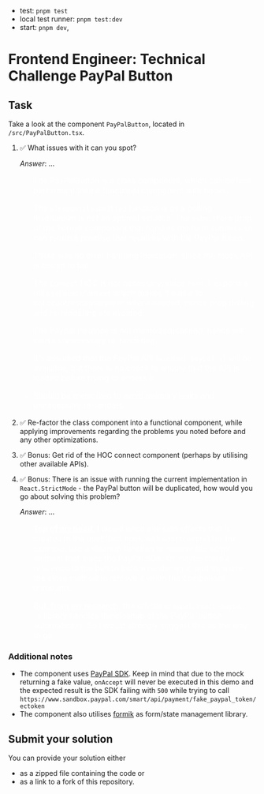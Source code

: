 - test: `pnpm test`
- local test runner: `pnpm test:dev`
- start: `pnpm dev`,

# Frontend Engineer: Technical Challenge PayPal Button

## Task

Take a look at the component `PayPalButton`, located in `/src/PayPalButton.tsx`.

1. ✅ What issues with it can you spot?

   _Answer_: ...

   <span style="color: white; font-size: medium; ">

   - The PayPalButton is a class component, which can be less performant than a functional component with hooks.

   - The `sleepUntilSubmitted` function is as a polling mechanism is not an optimal solution. The `submitForm` prop of the Formik component that handles the form submission can return a promise that resolves with the PayPal token.

   - There was no error handling indication, since the mock API is bound to fail

   - The `Connect` HOC is not necessary, since `Formik` exports a util `useFormikContext` which makes it easier to collocate/encapsulate in where needed, hence prop drilling and re-rendering are avoided.

   - The Paypal Instance is not memoized/cached, hence will cause unnecessary re-rendering.

   - It's assumed that the PayPal API (`window['paypal']`) will be available, but there is no check to ensure that the API is loaded before trying to access it.

   - Should be memoized to avoid memory leaks and unnecessary re-renders

     </span>

2. ✅ Re-factor the class component into a functional component, while applying improvements regarding the problems you noted before and any other optimizations.

3. ✅ Bonus: Get rid of the HOC connect component (perhaps by utilising other available APIs).

4. ✅ Bonus: There is an issue with running the current implementation in `React.StrictMode` - the PayPal button will be duplicated, how would you go about solving this problem?

   _Answer_: ...

   <span style="color: white; font-size: medium; ">

   - <u><strong>Top of my head</strong></u>, I would undo any side effects that is created in the useEffect hook with `AbortController` for example, use a cleanup function to remove the script element that loads the PayPal SDK. Or maybe store a reference to the button before rendering it, and then use the close method to remove it when the component unmounts.

   - <u><strong>But, from my research</strong></u>, the official `@paypal/react-paypal-js` library handles the cleanup of the PayPal button automatically. So I would strongly suggest this as the way to go

     </span>

### Additional notes

- The component uses [PayPal SDK](https://developer.paypal.com/docs/business/javascript-sdk/javascript-sdk-reference/). Keep in mind that due to the mock returning a fake value, `onAccept` will never be executed in this demo and the expected result is the SDK failing with `500` while trying to call `https://www.sandbox.paypal.com/smart/api/payment/fake_paypal_token/ectoken`
- The component also utilises [formik](https://formik.org/) as form/state management library.

## Submit your solution

You can provide your solution either

- as a zipped file containing the code or
- as a link to a fork of this repository.
